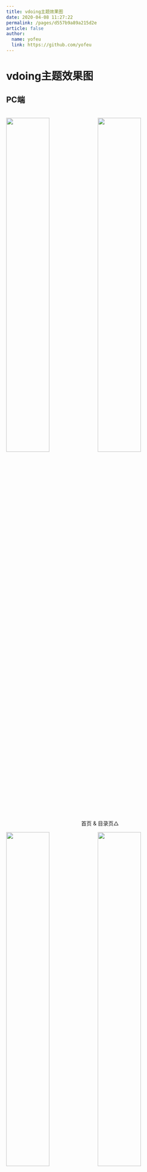```yaml
---
title: vdoing主题效果图
date: 2020-04-08 11:27:22
permalink: /pages/d557b9a89a215d2e
article: false
author: 
  name: yofeu
  link: https://github.com/yofeu
---
```


# vdoing主题效果图

## PC端

<br/>
<img src="https://cdn.jsdelivr.net/gh/yofeu/image_store/blog/20200408125410.png" style="width:48%;"/>
<img src="https://cdn.jsdelivr.net/gh/yofeu/image_store/blog/20200408120138.png"  style="width:48%;" />
<p align="center">首页 & 目录页△</p>
<img src="https://cdn.jsdelivr.net/gh/yofeu/image_store/blog/20200408120144.png"  style="width:48%;" />
<img src="https://cdn.jsdelivr.net/gh/yofeu/image_store/blog/20200408120145.png"  style="width:48%;" />
<p align="center">文章详情页 & 时间轴页△</p>

## 首页个性化大图

<br/>
<img src="https://cdn.jsdelivr.net/gh/yofeu/image_store/blog/20200408125412.png" />
<p align="center">首页个性化大图△</p>

## 深色模式和阅读模式

<br/>
<img src="https://cdn.jsdelivr.net/gh/yofeu/image_store/blog/20200408125408.png"  style="width:48%;" />
<img src="https://cdn.jsdelivr.net/gh/yofeu/image_store/blog/20200408120139.png"  style="width:48%;" />
<p align="center">深色模式△</p>
<img src="https://cdn.jsdelivr.net/gh/yofeu/image_store/blog/20200408125409.png"  style="width:48%;" />
<img src="https://cdn.jsdelivr.net/gh/yofeu/image_store/blog/20200408120143.png"  style="width:48%;" />
<p align="center">阅读模式△</p>

## 移动端

<br/>
<img src="https://cdn.jsdelivr.net/gh/yofeu/image_store/blog/20200408120606.png" style="width:24%;" />
<img src="https://cdn.jsdelivr.net/gh/yofeu/image_store/blog/20200408120147.png" style="width:24%;" />
<img src="https://cdn.jsdelivr.net/gh/yofeu/image_store/blog/20200408120148.png" style="width:24%;" />
<img src="https://cdn.jsdelivr.net/gh/yofeu/image_store/blog/20200408130831.png" style="width:24%;" />
<p align="center">移动端效果△</p>

<style scoped>
    /*.content__default img{border: 1px solid #ccc;}*/
</style>
